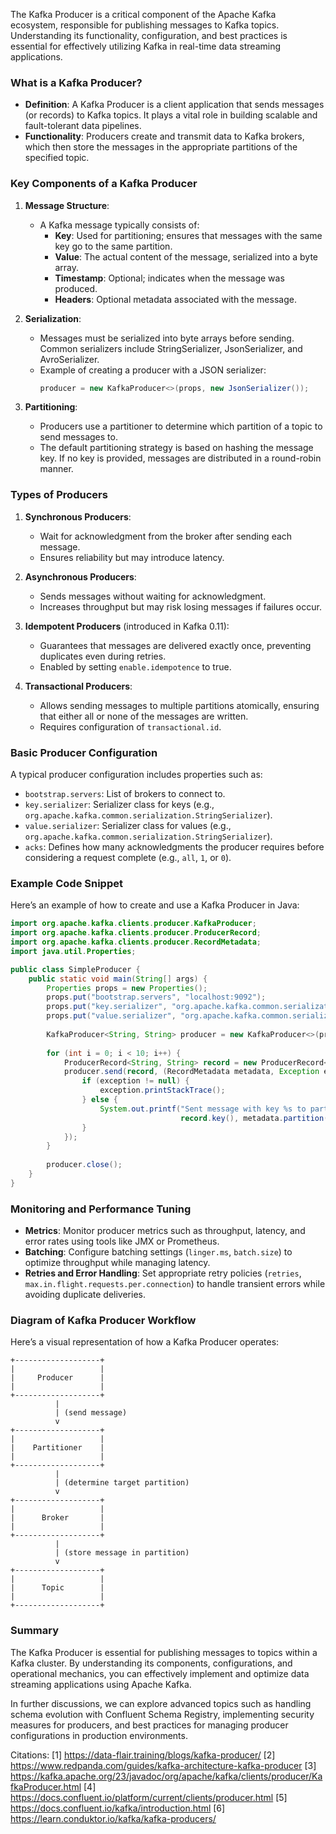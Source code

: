 The Kafka Producer is a critical component of the Apache Kafka ecosystem, responsible for publishing messages to Kafka topics. Understanding its functionality, configuration, and best practices is essential for effectively utilizing Kafka in real-time data streaming applications.

### What is a Kafka Producer?

- **Definition**: A Kafka Producer is a client application that sends messages (or records) to Kafka topics. It plays a vital role in building scalable and fault-tolerant data pipelines.
- **Functionality**: Producers create and transmit data to Kafka brokers, which then store the messages in the appropriate partitions of the specified topic.

### Key Components of a Kafka Producer

1. **Message Structure**:
   - A Kafka message typically consists of:
     - **Key**: Used for partitioning; ensures that messages with the same key go to the same partition.
     - **Value**: The actual content of the message, serialized into a byte array.
     - **Timestamp**: Optional; indicates when the message was produced.
     - **Headers**: Optional metadata associated with the message.

2. **Serialization**:
   - Messages must be serialized into byte arrays before sending. Common serializers include StringSerializer, JsonSerializer, and AvroSerializer.
   - Example of creating a producer with a JSON serializer:
     ```java
     producer = new KafkaProducer<>(props, new JsonSerializer());
     ```

3. **Partitioning**:
   - Producers use a partitioner to determine which partition of a topic to send messages to.
   - The default partitioning strategy is based on hashing the message key. If no key is provided, messages are distributed in a round-robin manner.

### Types of Producers

1. **Synchronous Producers**:
   - Wait for acknowledgment from the broker after sending each message.
   - Ensures reliability but may introduce latency.

2. **Asynchronous Producers**:
   - Sends messages without waiting for acknowledgment.
   - Increases throughput but may risk losing messages if failures occur.

3. **Idempotent Producers** (introduced in Kafka 0.11):
   - Guarantees that messages are delivered exactly once, preventing duplicates even during retries.
   - Enabled by setting `enable.idempotence` to true.

4. **Transactional Producers**:
   - Allows sending messages to multiple partitions atomically, ensuring that either all or none of the messages are written.
   - Requires configuration of `transactional.id`.

### Basic Producer Configuration

A typical producer configuration includes properties such as:

- `bootstrap.servers`: List of brokers to connect to.
- `key.serializer`: Serializer class for keys (e.g., `org.apache.kafka.common.serialization.StringSerializer`).
- `value.serializer`: Serializer class for values (e.g., `org.apache.kafka.common.serialization.StringSerializer`).
- `acks`: Defines how many acknowledgments the producer requires before considering a request complete (e.g., `all`, `1`, or `0`).

### Example Code Snippet

Here’s an example of how to create and use a Kafka Producer in Java:

```java
import org.apache.kafka.clients.producer.KafkaProducer;
import org.apache.kafka.clients.producer.ProducerRecord;
import org.apache.kafka.clients.producer.RecordMetadata;
import java.util.Properties;

public class SimpleProducer {
    public static void main(String[] args) {
        Properties props = new Properties();
        props.put("bootstrap.servers", "localhost:9092");
        props.put("key.serializer", "org.apache.kafka.common.serialization.StringSerializer");
        props.put("value.serializer", "org.apache.kafka.common.serialization.StringSerializer");
        
        KafkaProducer<String, String> producer = new KafkaProducer<>(props);
        
        for (int i = 0; i < 10; i++) {
            ProducerRecord<String, String> record = new ProducerRecord<>("my_topic", Integer.toString(i), "Message " + i);
            producer.send(record, (RecordMetadata metadata, Exception exception) -> {
                if (exception != null) {
                    exception.printStackTrace();
                } else {
                    System.out.printf("Sent message with key %s to partition %d at offset %d%n", 
                                      record.key(), metadata.partition(), metadata.offset());
                }
            });
        }
        
        producer.close();
    }
}
```

### Monitoring and Performance Tuning

- **Metrics**: Monitor producer metrics such as throughput, latency, and error rates using tools like JMX or Prometheus.
- **Batching**: Configure batching settings (`linger.ms`, `batch.size`) to optimize throughput while managing latency.
- **Retries and Error Handling**: Set appropriate retry policies (`retries`, `max.in.flight.requests.per.connection`) to handle transient errors while avoiding duplicate deliveries.

### Diagram of Kafka Producer Workflow

Here’s a visual representation of how a Kafka Producer operates:

```plaintext
+-------------------+
|                   |
|     Producer      |
|                   |
+-------------------+
          |
          | (send message)
          v
+-------------------+
|                   |
|    Partitioner    |
|                   |
+-------------------+
          |
          | (determine target partition)
          v
+-------------------+
|                   |
|      Broker       |
|                   |
+-------------------+
          |
          | (store message in partition)
          v
+-------------------+
|                   |
|      Topic        |
|                   |
+-------------------+
```

### Summary

The Kafka Producer is essential for publishing messages to topics within a Kafka cluster. By understanding its components, configurations, and operational mechanics, you can effectively implement and optimize data streaming applications using Apache Kafka.

In further discussions, we can explore advanced topics such as handling schema evolution with Confluent Schema Registry, implementing security measures for producers, and best practices for managing producer configurations in production environments.

Citations:
[1] https://data-flair.training/blogs/kafka-producer/
[2] https://www.redpanda.com/guides/kafka-architecture-kafka-producer
[3] https://kafka.apache.org/23/javadoc/org/apache/kafka/clients/producer/KafkaProducer.html
[4] https://docs.confluent.io/platform/current/clients/producer.html
[5] https://docs.confluent.io/kafka/introduction.html
[6] https://learn.conduktor.io/kafka/kafka-producers/